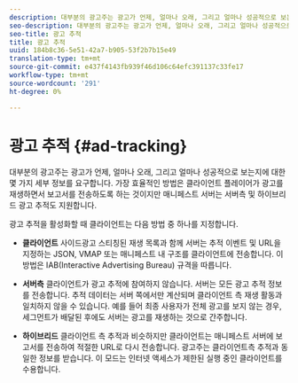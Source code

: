 ```yaml
---
description: 대부분의 광고주는 광고가 언제, 얼마나 오래, 그리고 얼마나 성공적으로 보는지에 대한 몇 가지 세부 정보를 요구합니다. 가장 효율적인 방법은 클라이언트 플레이어가 광고를 재생하면서 보고서를 전송하도록 하는 것이지만 매니페스트 서버는 서버측 및 하이브리드 광고 추적도 지원합니다.
seo-description: 대부분의 광고주는 광고가 언제, 얼마나 오래, 그리고 얼마나 성공적으로 보는지에 대한 몇 가지 세부 정보를 요구합니다. 가장 효율적인 방법은 클라이언트 플레이어가 광고를 재생하면서 보고서를 전송하도록 하는 것이지만 매니페스트 서버는 서버측 및 하이브리드 광고 추적도 지원합니다.
seo-title: 광고 추적
title: 광고 추적
uuid: 184b8c36-5e51-42a7-b905-53f2b7b15e49
translation-type: tm+mt
source-git-commit: e437f4143fb939f46d106c64efc391137c33fe17
workflow-type: tm+mt
source-wordcount: '291'
ht-degree: 0%

---
```



# 광고 추적 {#ad-tracking}

대부분의 광고주는 광고가 언제, 얼마나 오래, 그리고 얼마나 성공적으로 보는지에 대한 몇 가지 세부 정보를 요구합니다. 가장 효율적인 방법은 클라이언트 플레이어가 광고를 재생하면서 보고서를 전송하도록 하는 것이지만 매니페스트 서버는 서버측 및 하이브리드 광고 추적도 지원합니다.

광고 추적을 활성화할 때 클라이언트는 다음 방법 중 하나를 지정합니다.

* **클라이언트** 사이드광고 스티칭된 재생 목록과 함께 서버는 추적 이벤트 및 URL을 지정하는 JSON, VMAP 또는 매니페스트 내 구조를 클라이언트에 전송합니다. 이 방법은 IAB(Interactive Advertising Bureau) 규격을 따릅니다.

* **서버측** 클라이언트가 광고 추적에 참여하지 않습니다. 서버는 모든 광고 추적 정보를 전송합니다. 추적 데이터는 서버 쪽에서만 계산되며 클라이언트 측 재생 활동과 일치하지 않을 수 있습니다. 예를 들어 최종 사용자가 전체 광고를 보지 않는 경우, 세그먼트가 배달된 후에도 서버는 광고를 재생하는 것으로 간주합니다.

* **하이브리드** 클라이언트 측 추적과 비슷하지만 클라이언트는 매니페스트 서버에 보고서를 전송하여 적절한 URL로 다시 전송합니다. 광고주는 클라이언트측 추적과 동일한 정보를 받습니다. 이 모드는 인터넷 액세스가 제한된 실행 중인 클라이언트를 수용합니다.